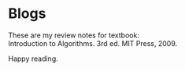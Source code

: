 # Blogs

These are my review notes for textbook:  
Introduction to Algorithms. 3rd ed. MIT Press, 2009.

Happy reading.
